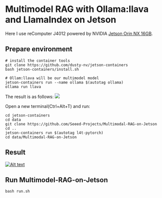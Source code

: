 # Multimodel RAG with Ollama:llava and LlamaIndex on Jetson

Here I use reComputer J4012 powered by NVIDIA [Jetson Orin NX 16GB](https://www.seeedstudio.com/reComputer-J4012-p-5586.html).
## Prepare environment

```
# install the container tools
git clone https://github.com/dusty-nv/jetson-containers
bash jetson-containers/install.sh
```

```
# Ollam:llava will be our multimodel model
jetson-containers run --name ollama $(autotag ollama)
ollama run llava
```
The result is as follows:
![](./source/ollama_run_llava.png)

Open a new terminal(Ctrl+Alt+T) and run:
```
cd jetson-containers
cd data
git clone https://github.com/Seeed-Projects/Multimodal-RAG-on-Jetson
cd ..
jetson-containers run $(autotag l4t-pytorch)
cd data/Multimodal-RAG-on-Jetson
```
## Result
[![Alt text](https://www.youtube.com/watch?v=RbkATardT2I/0.jpg)](https://www.youtube.com/watch?v=RbkATardT2I)



## Run Multimodel-RAG-on-Jetson
```
bash run.sh
```
